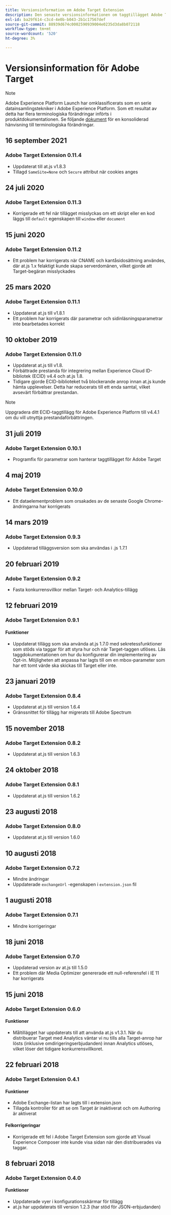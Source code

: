 ```yaml
---
title: Versionsinformation om Adobe Target Extension
description: Den senaste versionsinformationen om taggtillägget Adobe Target i Adobe Experience Platform.
exl-id: ba29f614-c3cd-4e0b-b043-2b1c17567def
source-git-commit: 88939d674c0002590939004e0235d3da8b072118
workflow-type: tm+mt
source-wordcount: '520'
ht-degree: 3%

---
```


# Versionsinformation för Adobe Target

>[!NOTE]
>
>Adobe Experience Platform Launch har omklassificerats som en serie datainsamlingstekniker i Adobe Experience Platform. Som ett resultat av detta har flera terminologiska förändringar införts i produktdokumentationen. Se följande [dokument](../../../term-updates.md) för en konsoliderad hänvisning till terminologiska förändringar.

## 16 september 2021

### Adobe Target Extension 0.11.4

* Uppdaterat till at.js v1.8.3
* Tillagd `SameSite=None` och `Secure` attribut när cookies anges

## 24 juli 2020

### Adobe Target Extension 0.11.3

* Korrigerade ett fel när tillägget misslyckas om ett skript eller en kod läggs till `default` egenskapen till `window` eller `document`

## 15 juni 2020

### Adobe Target Extension 0.11.2

* Ett problem har korrigerats när CNAME och kantåsidosättning användes, där at.js 1.x felaktigt kunde skapa serverdomänen, vilket gjorde att Target-begäran misslyckades

## 25 mars 2020

### Adobe Target Extension 0.11.1

* Uppdaterat at.js till v1.8.1
* Ett problem har korrigerats där parametrar och sidinläsningsparametrar inte bearbetades korrekt

## 10 oktober 2019

### Adobe Target Extension 0.11.0

* Uppdaterat at.js till v1.8.
* Förbättrade prestanda för integrering mellan Experience Cloud ID-bibliotek (ECID) v4.4 och at.js 1.8.
* Tidigare gjorde ECID-biblioteket två blockerande anrop innan at.js kunde hämta upplevelser. Detta har reducerats till ett enda samtal, vilket avsevärt förbättrar prestandan.

>[!NOTE]
>Uppgradera ditt ECID-taggtillägg för Adobe Experience Platform till v4.4.1 om du vill utnyttja prestandaförbättringen.

## 31 juli 2019

### Adobe Target Extension 0.10.1

* Programfix för parametrar som hanterar taggtillägget för Adobe Target

## 4 maj 2019

### Adobe Target Extension 0.10.0

* Ett dataelementproblem som orsakades av de senaste Google Chrome-ändringarna har korrigerats

## 14 mars 2019

### Adobe Target Extension 0.9.3

* Uppdaterad tilläggsversion som ska användas i .js 1.7.1

## 20 februari 2019

### Adobe Target Extension 0.9.2

* Fasta konkurrensvillkor mellan Target- och Analytics-tillägg

## 12 februari 2019

### Adobe Target Extension 0.9.1

#### **Funktioner**

* Uppdaterat tillägg som ska använda at.js 1.7.0 med sekretessfunktioner som stöds via taggar för att styra hur och när Target-taggen utlöses. Läs taggdokumentationen om hur du konfigurerar din implementering av Opt-in. Möjligheten att anpassa har lagts till om en mbox-parameter som har ett tomt värde ska skickas till Target eller inte.

## 23 januari 2019

### Adobe Target Extension 0.8.4

* Uppdaterat at.js till version 1.6.4
* Gränssnittet för tillägg har migrerats till Adobe Spectrum

## 15 november 2018

### Adobe Target Extension 0.8.2

* Uppdaterat at.js till version 1.6.3

## 24 oktober 2018

### Adobe Target Extension 0.8.1

* Uppdaterat at.js till version 1.6.2

## 23 augusti 2018

### Adobe Target Extension 0.8.0

* Uppdaterat at.js till version 1.6.0

## 10 augusti 2018

### Adobe Target Extension 0.7.2

* Mindre ändringar
* Uppdaterade `exchangeUrl` -egenskapen i `extension.json` fil

## 1 augusti 2018

### Adobe Target Extension 0.7.1

* Mindre korrigeringar

## 18 juni 2018

### Adobe Target Extension 0.7.0

* Uppdaterad version av at.js till 1.5.0
* Ett problem där Media Optimizer genererade ett null-referensfel i IE 11 har korrigerats

## 15 juni 2018

### Adobe Target Extension 0.6.0

#### **Funktioner**

* Måltillägget har uppdaterats till att använda at.js v1.3.1. När du distribuerar Target med Analytics väntar vi nu tills alla Target-anrop har lösts (inklusive omdirigeringserbjudanden) innan Analytics utlöses, vilket löser det tidigare konkurrensvillkoret.

## 22 februari 2018

### Adobe Target Extension 0.4.1

#### **Funktioner**

* Adobe Exchange-listan har lagts till i extension.json
* Tillagda kontroller för att se om Target är inaktiverat och om Authoring är aktiverat

#### **Felkorrigeringar**

* Korrigerade ett fel i Adobe Target Extension som gjorde att Visual Experience Composer inte kunde visa sidan när den distribuerades via taggar.

## 8 februari 2018

### Adobe Target Extension 0.4.0

#### **Funktioner**

* Uppdaterade vyer i konfigurationsskärmar för tillägg
* at.js har uppdaterats till version 1.2.3 (har stöd för JSON-erbjudanden)
